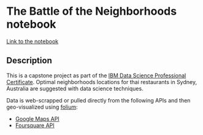 # The Battle of the Neighborhoods notebook

[Link to the notebook](https://nbviewer.jupyter.org/github/lschneidpro/Portfolio/blob/master/BattleNeighborhoods_notebook/BattleNeighborhoods.ipynb)

## Description
This is a capstone project as part of the [IBM Data Science Professional Certificate](https://www.coursera.org/account/accomplishments/specialization/3LML8GAMYR22).
Optimal neighborhoods locations for thai restaurants in Sydney, Australia are suggested with data science techniques.

Data is web-scrapped or pulled directly from the following APIs and then geo-visualized using [folium](https://python-visualization.github.io/folium/):
* [Google Maps API](https://developers.google.com/maps/documentation)
* [Foursquare API](https://developer.foursquare.com)

